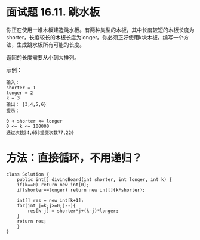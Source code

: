 # 面试题 16.11. 跳水板
你正在使用一堆木板建造跳水板。有两种类型的木板，其中长度较短的木板长度为shorter，长度较长的木板长度为longer。你必须正好使用k块木板。编写一个方法，生成跳水板所有可能的长度。

返回的长度需要从小到大排列。

示例：
```
输入：
shorter = 1
longer = 2
k = 3
输出： {3,4,5,6}
提示：

0 < shorter <= longer
0 <= k <= 100000
通过次数34,653提交次数77,220
```
# 方法：直接循环，不用递归？
```
class Solution {
    public int[] divingBoard(int shorter, int longer, int k) {
    if(k==0) return new int[0];
    if(shorter==longer) return new int[]{k*shorter};

    int[] res = new int[k+1];
    for(int j=k;j>=0;j--){
        res[k-j] = shorter*j+(k-j)*longer;
    }
    return res;
    }
}
```
